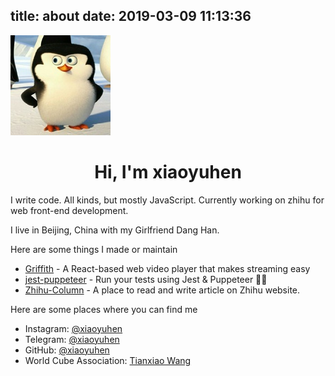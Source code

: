 title: about
date: 2019-03-09 11:13:36
---

<img style="text-align: center" src='../static/avatar.jpg' />
<h1 style="text-align: center">Hi, I'm xiaoyuhen</h1>

I write code. All kinds, but mostly JavaScript. Currently working on zhihu for web front-end development.

I live in Beijing, China with my Girlfriend Dang Han.

Here are some things I made or maintain

- [Griffith](https://github.com/zhihu/griffith) - A React-based web video player that makes streaming easy
- [jest-puppeteer](https://github.com/smooth-code/jest-puppeteer) - Run your tests using Jest & Puppeteer 🎪✨
- [Zhihu-Column](https://zhuanlan.zhihu.com/) - A place to read and write article on Zhihu website.

Here are some places where you can find me

- Instagram: [@xiaoyuhen](https://www.instagram.com/xiaoyuhen/)
- Telegram: [@xiaoyuhen](https://t.me/xiaoyuhen)
- GitHub: [@xiaoyuhen](https://github.com/xiaoyuhen)
- World Cube Association: [Tianxiao Wang](https://www.worldcubeassociation.org/persons/2012WANG17)
 